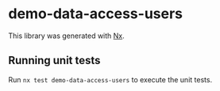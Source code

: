 # demo-data-access-users

This library was generated with [Nx](https://nx.dev).

## Running unit tests

Run `nx test demo-data-access-users` to execute the unit tests.
